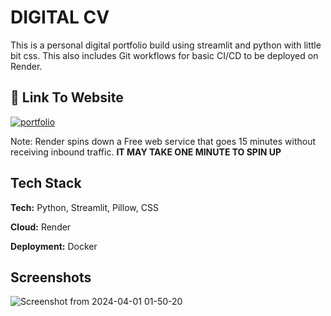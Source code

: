 
# DIGITAL CV

This is a personal digital portfolio build using streamlit and python with little bit css. This also includes Git workflows for basic CI/CD to be deployed on Render.

## 🔗 Link To Website
[![portfolio](https://img.shields.io/badge/my_portfolio-000?style=for-the-badge&logo=ko-fi&logoColor=white)](https://saptarshi-portfolio.onrender.com)

Note: Render spins down a Free web service that goes 15 minutes without receiving inbound traffic. **IT MAY TAKE ONE MINUTE TO SPIN UP** 

## Tech Stack

**Tech:** Python, Streamlit, Pillow, CSS

**Cloud:** Render

**Deployment:** Docker


## Screenshots
![Screenshot from 2024-04-01 01-50-20](https://github.com/iamsaptarshi07/portfolio/assets/52109778/d57a1c8b-f0ea-4cab-b2c7-ec38c5fbfc96)

